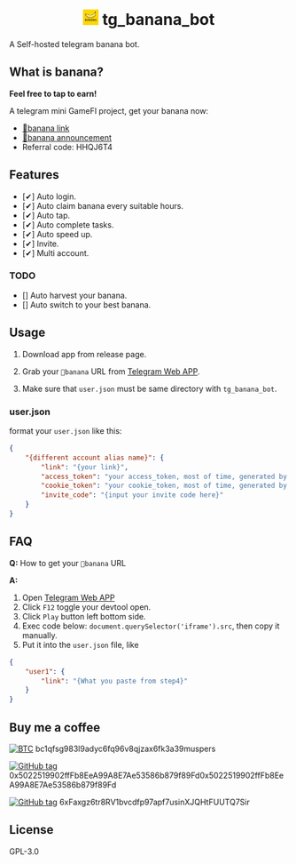 <h1 align="center">
<img src="./assets/banana.jpg" width="28" />
tg_banana_bot
</h1>
A Self-hosted telegram banana bot.

## What is banana?
**Feel free to tap to earn!**

A telegram mini GameFI project, get your banana now:

- [🍌banana link](https://t.me/OfficialBananaBot/banana?startapp=referral=HHQJ6T4)
- [🍌banana announcement](https://web.telegram.org/a/#-1002230273398)
- Referral code: HHQJ6T4

## Features
- [✔] Auto login.
- [✔] Auto claim banana every suitable hours.
- [✔] Auto tap.
- [✔] Auto complete tasks.
- [✔] Auto speed up.
- [✔] Invite.
- [✔] Multi account.

### TODO
- [] Auto harvest your banana.
- [] Auto switch to your best banana.

## Usage

1. Download app from release page.

2. Grab your `🍌banana` URL from [Telegram Web APP](https://t.me/OfficialBananaBot/banana?startapp=referral=HHQJ6T4).

3. Make sure that `user.json` must be same directory with `tg_banana_bot`.

### user.json
format your `user.json` like this:
```json
{
    "{different account alias name}": {
        "link": "{your link}",
        "access_token": "your access_token, most of time, generated by link when you first login",
        "cookie_token": "your cookie_token, most of time, generated by link when you first login",
        "invite_code": "{input your invite code here}"
    }
}
```

## FAQ
**Q:** How to get your `🍌banana` URL

**A:**
1. Open [Telegram Web APP](https://t.me/OfficialBananaBot/banana?startapp=referral=HHQJ6T4)
2. Click `F12` toggle your devtool open.
3. Click `Play` button left bottom side.
4. Exec code below: `document.querySelector('iframe').src`, then copy it manually.
5. Put it into the `user.json` file, like 
```json
{
    "user1": {
        "link": "{What you paste from step4}"
    }
}
```

## Buy me a coffee

[![BTC](https://img.shields.io/badge/BTC-wallet-F7931A?logo=bitcoin)](https://btcscan.org/ "View BTC address") bc1qfsg983l9adyc6fq96v8qjzax6fk3a39muspers

[![GitHub tag](https://img.shields.io/badge/ETH-wallet-3C3C3D?logo=ethereum)](https://etherscan.io/ "View ETH address") 0x5022519902ffFb8EeA99A8E7Ae53586b879f89Fd0x5022519902ffFb8EeA99A8E7Ae53586b879f89Fd

[![GitHub tag](https://img.shields.io/badge/SOL-wallet-9945FF?logo=solana)](https://solscan.io/ "View SOL address") 6xFaxgz6tr8RV1bvcdfp97apf7usinXJQHtFUUTQ7Sir

## License
GPL-3.0
